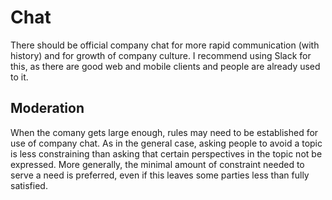 # Chat
There should be official company chat for more rapid communication (with history) and for growth of company culture. I recommend using Slack for this, as there are good web and mobile clients and people are already used to it.

## Moderation
When the comany gets large enough, rules may need to be established for use of company chat. As in the general case, asking people to avoid a topic is less constraining than asking that certain perspectives in the topic not be expressed. More generally, the minimal amount of constraint needed to serve a need is preferred, even if this leaves some parties less than fully satisfied.
